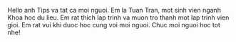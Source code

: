 Hello anh Tips va tat ca moi nguoi. Em la Tuan Tran, mot sinh vien nganh Khoa hoc du lieu. Em rat thich lap trinh va muon tro thanh mot lap trinh vien gioi. Em rat vui khi duoc hoc cung voi moi nguoi. Chuc moi nguoi hoc tot nhe!
